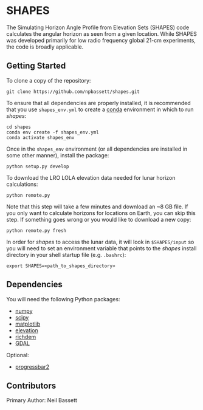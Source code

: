 # SHAPES
The Simulating Horizon Angle Profile from Elevation Sets (SHAPES) code calculates the angular horizon as seen from a given location. While SHAPES was developed primarily for low radio frequency global 21-cm experiments, the code is broadly applicable.

## Getting Started
To clone a copy of the repository:
```
git clone https://github.com/npbassett/shapes.git
```
To ensure that all dependencies are properly installed, it is recommended that you use `shapes_env.yml` to create a [conda](conda.io) environment in which to run *shapes*:
```
cd shapes
conda env create -f shapes_env.yml
conda activate shapes_env
```
Once in the `shapes_env` environment (or all dependencies are installed in some other manner), install the package:
```
python setup.py develop
```
To download the LRO LOLA elevation data needed for lunar horizon calculations:
```
python remote.py
```
Note that this step will take a few minutes and download an ~8 GB file. If you only want to calculate horizons for locations on Earth, you can skip this step. If something goes wrong or you would like to download a new copy:
```
python remote.py fresh
```
In order for *shapes* to access the lunar data, it will look in `$SHAPES/input` so you will need to set an environment variable that points to the *shapes* install directory in your shell startup file (e.g. `.bashrc`):
```
export SHAPES=<path_to_shapes_directory>
```

## Dependencies
You will need the following Python packages:
* [numpy](http://www.numpy.org/)
* [scipy](http://www.scipy.org/)
* [matplotlib](http://matplotlib.org/)
* [elevation](https://pypi.org/project/elevation/)
* [richdem](https://richdem.readthedocs.io/en/latest/)
* [GDAL](https://pypi.org/project/GDAL/)

Optional:
* [progressbar2](https://progressbar-2.readthedocs.io/en/latest/)

## Contributors
Primary Author: Neil Bassett

